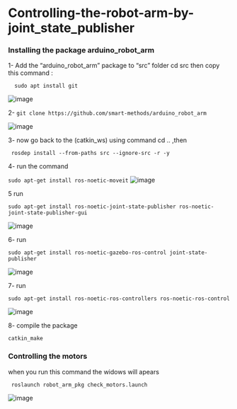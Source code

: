 # Controlling-the-robot-arm-by-joint_state_publisher









### Installing the package arduino_robot_arm


1-  Add the “arduino_robot_arm” package to “src” folder cd src then copy this command :

```   sudo apt install git    ```

![image](https://github.com/user-attachments/assets/26b4f6b6-0d21-4512-9077-e7189a68abef)



2-  ``` git clone https://github.com/smart-methods/arduino_robot_arm   ```


![image](https://github.com/user-attachments/assets/8187d130-9bd4-4ae2-ad21-e87c29f69db9)




3-     now go back to the (catkin_ws) using command  cd .. ,then

```  rosdep install --from-paths src --ignore-src -r -y    ```

4- run the command

``` sudo apt-get install ros-noetic-moveit ```
![image](https://github.com/user-attachments/assets/dd5a08c3-168f-4106-942e-bef84a0c359a)



5 run

``` sudo apt-get install ros-noetic-joint-state-publisher ros-noetic-joint-state-publisher-gui ```

![image](https://github.com/user-attachments/assets/2d54ff23-14ec-4d8f-9d9d-498ce6729a36)


6-  run

``` sudo apt-get install ros-noetic-gazebo-ros-control joint-state-publisher  ```

![image](https://github.com/user-attachments/assets/01ca94dc-cbbb-4eca-827e-dbeecdebaa18)




7- run

``` sudo apt-get install ros-noetic-ros-controllers ros-noetic-ros-control  ```

![image](https://github.com/user-attachments/assets/51c2f861-c466-4680-b956-c2b3049fadfe)



8- compile the package

``` catkin_make ```

### Controlling the motors

when you run this command the widows will apears

```  roslaunch robot_arm_pkg check_motors.launch  ```

![image](https://github.com/user-attachments/assets/3ec2247b-21a9-4b5e-b56b-695279bc12ad)









